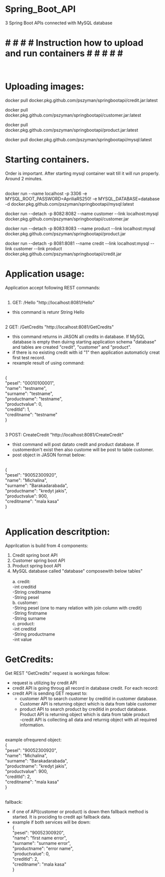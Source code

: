 # Spring_Boot_API
3 Spring Boot APIs connected with MySQL database

# # # # # Instruction how to upload and run containers # # # # # <br><br>


# Uploading images:<br>

docker pull docker.pkg.github.com/pszyman/springbootapi/credit.jar:latest<br>

docker pull docker.pkg.github.com/pszyman/springbootapi/customer.jar:latest<br>

docker pull docker.pkg.github.com/pszyman/springbootapi/product.jar:latest<br>

docker pull docker.pkg.github.com/pszyman/springbootapi/mysql:latest<br>


# Starting containers. <br>
Order is important. After starting mysql container wait till it will run properly. Around 2 minutes.<br><br>

docker run --name localhost -p 3306 -e MYSQL_ROOT_PASSWORD=ApriliaRS250! -e MYSQL_DATABASE=database -d docker.pkg.github.com/pszyman/springbootapi/mysql:latest<br>

docker run --detach -p 8082:8082 --name customer --link localhost:mysql docker.pkg.github.com/pszyman/springbootapi/customer.jar<br>

docker run --detach -p 8083:8083 --name product --link localhost:mysql docker.pkg.github.com/pszyman/springbootapi/product.jar<br>

docker run --detach -p 8081:8081 --name credit --link localhost:mysql --link customer --link product docker.pkg.github.com/pszyman/springbootapi/credit.jar<br>


# Application usage:<br>
Application accept following REST commands:<br><br>

1. GET: /Hello "http://localhost:8081/Hello"<br>
  - this command is retunr String Hello<br><br>
  
2 GET: /GetCredits "http://localhost:8081/GetCredits"<br>
 - this command returns in JASON all credits in database. If MySQL database is empty then duirng starting application schema "database" and  tables are created "credit", "customer" and "product".<br>
  - if there is no existing credit with id "1" then application automaticly creat first test record.<br>
  - rexample result of using command:<br><br>
  
   {<br>
        "pesel": "00010100001",<br>
        "name": "testname",<br>
        "surname": "testname",<br>
        "productname": "testname",<br>
        "productvalue": 0,<br>
        "creditId": 1,<br>
        "creditname": "testname"<br>
    }<br><br>
    
3 POST: CreateCredit "http://localhost:8081/CreateCredit"<br>
 - thist command will post datato credit and product database. If customerdon't exist then also custome will be post to table customer.<br>
 - post object in JASON format below:<br><br>
 
 {<br>
        "pesel": "90052300920",<br>
        "name": "Michalina",<br>
        "surname": "Barakadarabada",<br>
        "productname": "kredyt jakis",<br>
        "productvalue": 900,<br>
        "creditname": "mala kasa"<br>
    }<br><br>
 

# Application descritption:<br>

Apprilcation is build from 4 components:<br>
1. Credit spring boot API <br>
2. Customer spring boot API <br>
3. Product spring boot API<br>
4. MySQL database called "database" composewith below tables"<br><br>
    a. credit:<br>
        -int creditid <br>
        -String creditname<br>
        -String pesel<br>
    b. customer:<br>
        -String pesel (one to many relation with join column with credit)<br>
        -String firstname<br>
        -String surname<br>
    c. product:<br>
        -int creditid<br>
        -String productname<br>
        -int value<br>

# GetCredits:

Get REST "GetCredits" request is workingas follow:<br>
 - request is utilizing by credit API<br>
 - credit API is going throug all record in database credit. For each record: 
  - credit API is sending GET request to:<br>
      - customer API to search customer by creditid in  customer database. Customer API is returning object which is data   from table customer<br>
      - product API to search product by creditid in  product database. Product API is returning object which is data from  table product<br>
 -credit API is collecting all data and returnig object with all required information.<br><br>
 
 example ofrequrend object:<br>
 {<br>
        "pesel": "90052300920",<br>
        "name": "Michalina",<br>
        "surname": "Barakadarabada",<br>
        "productname": "kredyt jakis",<br>
        "productvalue": 900,<br>
        "creditId": 2,<br>
        "creditname": "mala kasa"<br>
    }<br><br>
 
 fallback:<br>
 - if one of API(customer or product) is down then fallback method is started. It is prociding to credit api fallback data.<br>
 - example if both services will be down:<br>
 {<br>
        "pesel": "90052300920",<br>
        "name": "first name error",<br>
        "surname": "surname error",<br>
        "productname": "error name",<br>
        "productvalue": 0,<br>
        "creditId": 2,<br>
        "creditname": "mala kasa"<br>
    }<br>
 
 




